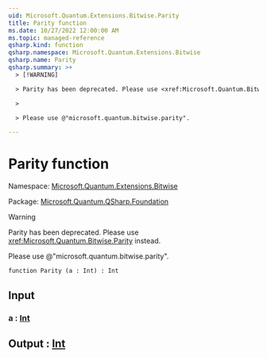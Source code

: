 ```yaml
---
uid: Microsoft.Quantum.Extensions.Bitwise.Parity
title: Parity function
ms.date: 10/27/2022 12:00:00 AM
ms.topic: managed-reference
qsharp.kind: function
qsharp.namespace: Microsoft.Quantum.Extensions.Bitwise
qsharp.name: Parity
qsharp.summary: >+
  > [!WARNING]

  > Parity has been deprecated. Please use <xref:Microsoft.Quantum.Bitwise.Parity> instead.

  >

  > Please use @"microsoft.quantum.bitwise.parity".

---
```


# Parity function

Namespace: [Microsoft.Quantum.Extensions.Bitwise](xref:Microsoft.Quantum.Extensions.Bitwise)

Package: [Microsoft.Quantum.QSharp.Foundation](https://nuget.org/packages/Microsoft.Quantum.QSharp.Foundation)


> [!WARNING]
> Parity has been deprecated. Please use <xref:Microsoft.Quantum.Bitwise.Parity> instead.
>
> Please use @"microsoft.quantum.bitwise.parity".



```qsharp
function Parity (a : Int) : Int
```


## Input

### a : [Int](xref:microsoft.quantum.qsharp.valueliterals#int-literals)





## Output : [Int](xref:microsoft.quantum.qsharp.valueliterals#int-literals)

